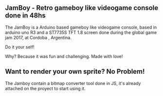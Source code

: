 ## JamBoy - Retro gameboy like videogame console done in 48hs

The JamBoy is a Arduino based gameboy like videogame console, based in arduino uno R3 and a ST7735S TFT 1.8 screen done during the global game jam 2017, at Cordoba , Argentina.

Do it your self!

Why? Because it was fun and challenging. Made with love!

## Want to render your own sprite? No Problem!

The Jamboy contain a bitmap converter tool done in JS, it's already attached on the proyect to start using it.
